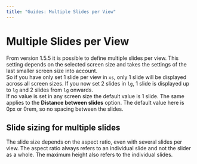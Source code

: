 ```yaml
---
title: "Guides: Multiple Slides per View"
---
```


# Multiple Slides per View
From version 1.5.5 it is possible to define multiple slides per view. This setting depends on the selected screen size and takes the settings of the last smaller screen size into account.  
So if you have only set 1 slide per view in `xs`, only 1 slide will be displayed across all screen sizes. If you now set 2 slides in `lg`, 1 slide is displayed up to `lg` and 2 slides from `lg` onwards.  
If no value is set in any screen size the default value is 1 slide.
The same applies to the **Distance between slides** option. The default value here is 0px or 0rem, so no spacing between the slides.

## Slide sizing for multiple slides
The slide size depends on the aspect ratio, even with several slides per view. The aspect ratio always refers to an individual slide and not the slider as a whole. The maximum height also refers to the individual slides.